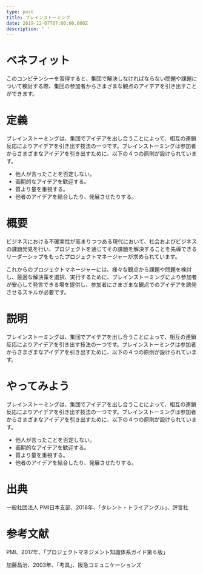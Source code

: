 ```yaml
---
type: post
title: ブレインストーミング
date: 2019-12-07T07:00:00.000Z
description: ' '
---
```

# ベネフィット

このコンピテンシーを習得すると、集団で解決しなければならない問題や課題について検討する際、集団の参加者からさまざまな観点のアイデアを引き出すことができます。

# 定義

ブレインストーミングは、集団でアイデアを出し合うことによって、相互の連鎖反応によりアイデアを引き出す技法の一つです。ブレインストーミングは参加者からさまざまなアイデアを引き出すために、以下の４つの原則が設けられています。

* 他人が言ったことを否定しない。
* 画期的なアイデアを歓迎する。
* 質より量を重視する。
* 他者のアイデアを結合したり、発展させたりする。

# 概要

ビジネスにおける不確実性が高まりつつある現代において、社会およびビジネスの課題発見を行い、プロジェクトを通じてその課題を解決することを先導できるリーダーシップをもったプロジェクトマネージャーが求められています。

これからのプロジェクトマネージャーには、様々な観点から課題や問題を検討し、最適な解決策を選択、実行するために、ブレインストーミングにより参加者が安心して発言できる場を提供し、参加者にさまざまな観点でのアイデアを誘発させるスキルが必要です。

# 説明

ブレインストーミングは、集団でアイデアを出し合うことによって、相互の連鎖反応によりアイデアを引き出す技法の一つです。ブレインストーミングは参加者からさまざまなアイデアを引き出すために、以下の４つの原則が設けられています。

# やってみよう

ブレインストーミングは、集団でアイデアを出し合うことによって、相互の連鎖反応によりアイデアを引き出す技法の一つです。ブレインストーミングは参加者からさまざまなアイデアを引き出すために、以下の４つの原則が設けられています。

* 他人が言ったことを否定しない。
* 画期的なアイデアを歓迎する。
* 質より量を重視する。
* 他者のアイデアを結合したり、発展させたりする。

# 出典

一般社団法人 PMI日本支部、2018年、「タレント・トライアングル」、評言社

# 参考文献

PMI、2017年、「プロジェクトマネジメント知識体系ガイド第６版」

加藤昌治、2003年、「考具」、阪急コミュニケーションズ
